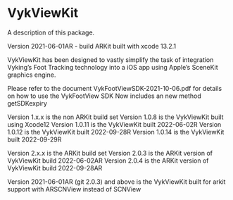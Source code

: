 # VykViewKit

A description of this package.

Version 2021-06-01AR - build ARKit built with xcode 13.2.1

VykViewKit has been designed to vastly simplify the task of integration Vyking’s Foot Tracking technology into a iOS app using Apple’s SceneKit graphics engine.

Please refer to the document VykFootViewSDK-2021-10-06.pdf for details on how to use the VykFootView SDK
Now includes an new method getSDKexpiry

Version 1.x.x is the non ARKit build set
Version 1.0.8 is the VykViewKit built using Xcode12
Version 1.0.11 is the VykViewKit built 2022-06-02R
Version 1.0.12 is the VykViewKit built 2022-09-28R
Version 1.0.14 is the VykViewKit built 2022-09-29R


Version 2.x.x is the ARKit build set
Version 2.0.3 is the ARKit version of VykViewKit build 2022-06-02AR
Version 2.0.4 is the ARKit version of VykViewKit build 2022-09-28AR

Version 2021-06-01AR (git 2.0.3) and above is the VykViewKit built for arkit support with ARSCNView instead of SCNView


